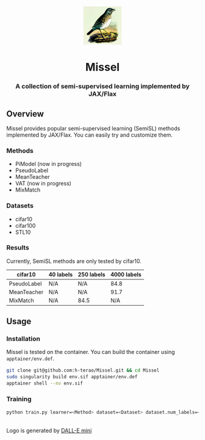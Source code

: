 <p align="center">
    <br>
    <img src="./figures/logo.png" height="100" width="100"/>
    <br>
</p>

<h1 align="center">Missel</h1>
<h3 align="center">A collection of semi-supervised learning implemented by JAX/Flax</h3>

## Overview

Missel provides popular semi-supervised learning (SemiSL) methods implemented by JAX/Flax. You can easily try and customize them.

### Methods
- PiModel (now in progress)
- PseudoLabel
- MeanTeacher
- VAT (now in progress)
- MixMatch

### Datasets
- cifar10
- cifar100
- STL10

### Results
Currently, SemiSL methods are only tested by cifar10.

| cifar10 | 40 labels | 250 labels | 4000 labels |
| ---- | ---- | ---- | ---- |
| PseudoLabel | N/A | N/A | 84.8 |
| MeanTeacher | N/A | N/A | 91.7 |
| MixMatch | N/A | 84.5 | N/A |

## Usage

### Installation

Missel is tested on the container.
You can build the container using `apptainer/env.def`.

```sh
git clone git@github.com:h-terao/Missel.git && cd Missel
sudo singularity build env.sif apptainer/env.def
apptainer shell --nv env.sif
```

### Training

```bash
python train.py learner=<Method> dataset=<Dataset> dataset.num_labels=<Number of labeled data> <Other configuration>
```

<br>

<footer>
Logo is generated by <a target="_blank" href="https://huggingface.co/spaces/dalle-mini/dalle-mini">DALL-E mini</a>
</footer>